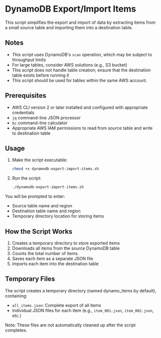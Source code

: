# DynamoDB Export/Import Items

This script simplifies the export and import of data by extracting items from a small source table and importing them into a destination table.

## Notes

- This script uses DynamoDB's `scan` operation, which may be subject to throughput limits
- For large tables, consider AWS solutions (e.g., S3 bucket)
- This script does not handle table creation; ensure that the destination table exists before running it
- This script should be used for tables within the same AWS account.

## Prerequisites

- AWS CLI version 2 or later installed and configured with appropriate credentials
- `jq` command-line JSON processor
- `bc` command-line calculator
- Appropriate AWS IAM permissions to read from source table and write to destination table

## Usage

1. Make the script executable:
   ```bash
   chmod +x dynamodb-export-import-items.sh
   ```

2. Run the script:
   ```bash
   ./dynamodb-export-import-items.sh
   ```

You will be prompted to enter:
- Source table name and region
- Destination table name and region
- Temporary directory location for storing items

## How the Script Works

1. Creates a temporary directory to store exported items
2. Downloads all items from the source DynamoDB table
3. Counts the total number of items
4. Saves each item as a separate JSON file
5. Imports each item into the destination table

## Temporary Files

The script creates a temporary directory (named dynamo_items by default), containing:
- `all_items.json`: Complete export of all items
- Individual JSON files for each item (e.g., `item_001.json`, `item_002.json`, etc.)

Note: These files are not automatically cleaned up after the script completes.

